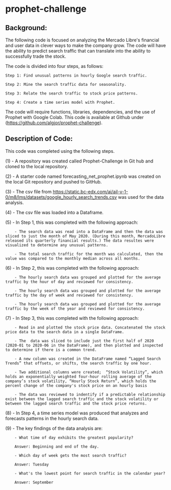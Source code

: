 # prophet-challenge


## Background:

The following code is focused on analyzing the Mercado Libre's financial and user data in clever ways to make the company grow. The code will have the ability to predict search traffic that can translate into the ability to successfully trade the stock.

The code is divided into four steps, as follows:

    Step 1: Find unusual patterns in hourly Google search traffic.

    Step 2: Mine the search traffic data for seasonality.

    Step 3: Relate the search traffic to stock price patterns.

    Step 4: Create a time series model with Prophet.

The code will require functions, libraries, dependencies, and the use of Prophet with Google  Colab. 
This code is available at Github under (https://github.com/algjor/prophet-challenge).

## Description of Code:
This code was completed using the following steps.

(1) - A repository was created called Prophet-Challenge in Git hub and cloned to the local repository.

(2) - A starter code named forecasting_net_prophet.ipynb was created on the local Git repository and pushed to GitHub.

(3) - The csv file from https://static.bc-edx.com/ai/ail-v-1-0/m8/lms/datasets/google_hourly_search_trends.csv was used for the data analysis.

(4) - The csv file was loaded into a Dataframe.

(5) - In Step 1, this was completed with the following approach:

        - The search data was read into a DataFrame and then the data was sliced to just the month of May 2020. (During this month, MercadoLibre released its quarterly financial results.) The data resultes were visualized to determine any unusual patterns.

        - The total search traffic for the month was calculated, then the value was compared to the monthly median across all months.

(6) - In Step 2, this was completed with the following approach:

        - The hourly search data was grouped and plotted for the average traffic by the hour of day and reviewed for consistency.
        
        - The hourly search data was grouped and plotted for the average traffic by the day of week and reviewed for consistency.
        
        - The hourly search data was grouped and plotted for the average traffic by the week of the year and reviewed for consistency.

(7) - In Step 3, this was completed with the following approach:

        - Read in and plotted the stock price data. Concatenated the stock price data to the search data in a single DataFrame.

        - The  data was sliced to include just the first half of 2020 (2020-01 to 2020-06 in the DataFrame), and then plotted and inspected to determine if there is a common trend.

        - A new column was created in the DataFrame named “Lagged Search Trends” that offsets, or shifts, the search traffic by one hour.

        - Two additional columns were created;  “Stock Volatility”, which holds an exponentially weighted four-hour rolling average of the company’s stock volatility, “Hourly Stock Return”, which holds the percent change of the company's stock price on an hourly basis

        - The data was reviewed to indentify if a predictable relationship exist between the lagged search traffic and the stock volatility or between the lagged search traffic and the stock price returns.

(8) - In Step 4, a time series model was produced that analyzes and forecasts patterns in the hourly search data.

(9) - The key findings of the data analysis are:

        - What time of day exhibits the greatest popularity?
        
        Answer: Beginning and end of the day.

        - Which day of week gets the most search traffic?

        Answer: Tuesday

        - What's the lowest point for search traffic in the calendar year?

        Answer: September

